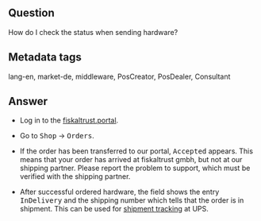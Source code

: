 ## Question

How do I check the status when sending hardware?

## Metadata tags

lang-en, market-de, middleware, PosCreator, PosDealer, Consultant

## Answer

* Log in to the [fiskaltrust.portal](https://portal.fiskaltrust.de/Account/Login?returnUrl=%2fHome%2fDashboard).

* Go to <kbd>Shop</kbd> &rarr; <kbd>Orders</kbd>.
* If the order has been transferred to our portal, <kbd> Accepted</kbd> appears. This means that your order has arrived at fiskaltrust gmbh, but not at our shipping partner. Please report the problem to support, which must be verified with the shipping partner.
* After successful ordered hardware, the field shows the entry <kbd>InDelivery</kbd> and the shipping number which tells that the order is in shipment.
This can be used for [shipment tracking](https://www.ups.com/at/de/services/tracking.page) at UPS.
